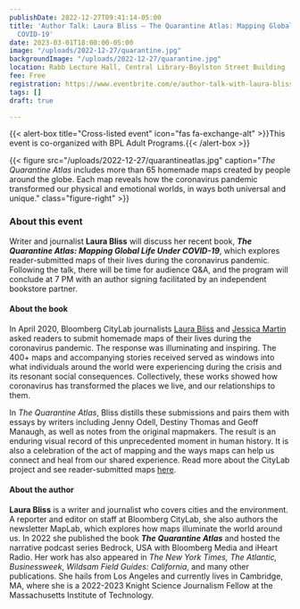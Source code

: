```yaml
---
publishDate: 2022-12-27T09:41:14-05:00
title: 'Author Talk: Laura Bliss — The Quarantine Atlas: Mapping Global Life Under
  COVID-19'
date: 2023-03-01T18:00:00-05:00
image: "/uploads/2022-12-27/quarantine.jpg"
backgroundImage: "/uploads/2022-12-27/quarantine.jpg"
location: Rabb Lecture Hall, Central Library-Boylston Street Building
fee: Free
registration: https://www.eventbrite.com/e/author-talk-with-laura-bliss-the-quarantine-atlas-tickets-496439011447
tags: []
draft: true

---
```

{{< alert-box title="Cross-listed event" icon="fas fa-exchange-alt" >}}This event is co-organized with BPL Adult Programs.{{< /alert-box >}}

{{< figure src="/uploads/2022-12-27/quarantineatlas.jpg" caption="_The Quarantine Atlas_ includes more than 65 homemade maps created by people around the globe. Each map reveals how the coronavirus pandemic transformed our physical and emotional worlds, in ways both universal and unique." class="figure-right" >}}

### About this event

Writer and journalist **Laura Bliss** will discuss her recent book, **_The Quarantine Atlas: Mapping Global Life Under COVID-19_**, which explores reader-submitted maps of their lives during the coronavirus pandemic. Following the talk, there will be time for audience Q&A, and the program will conclude at 7 PM with an author signing facilitated by an independent bookstore partner.

#### About the book

In April 2020, Bloomberg CityLab journalists [Laura Bliss](https://www.bloomberg.com/authors/AUc4eu-sqsY/laura-bliss) and [Jessica Martin](https://www.bloomberg.com/authors/AUc4dQt2RUo/jessica-martin) asked readers to submit homemade maps of their lives during the coronavirus pandemic. The response was illuminating and inspiring. The 400+ maps and accompanying stories received served as windows into what individuals around the world were experiencing during the crisis and its resonant social consequences. Collectively, these works showed how coronavirus has transformed the places we live, and our relationships to them. 

In _The Quarantine Atlas_, Bliss distills these submissions and pairs them with essays by writers including Jenny Odell, Destiny Thomas and Geoff Manaugh, as well as notes from the original mapmakers. The result is an enduring visual record of this unprecedented moment in human history. It is also a celebration of the act of mapping and the ways maps can help us connect and heal from our shared experience. Read more about the CityLab project and see reader-submitted maps [here](https://www.bloomberg.com/features/2020-coronavirus-lockdown-neighborhood-maps/ "Original URL: https://www.bloomberg.com/features/2020-coronavirus-lockdown-neighborhood-maps/. Click or tap if you trust this link.").

#### About the author

**Laura Bliss** is a writer and journalist who covers cities and the environment. A reporter and editor on staff at Bloomberg CityLab, she also authors the newsletter MapLab, which explores how maps illuminate the world around us. In 2022 she published the book **_The Quarantine Atlas_** and hosted the narrative podcast series Bedrock, USA with Bloomberg Media and iHeart Radio. Her work has also appeared in _The New York Times,_ _The Atlantic, Businessweek_, _Wildsam Field Guides: California_, and many other publications. She hails from Los Angeles and currently lives in Cambridge, MA, where she is a 2022-2023 Knight Science Journalism Fellow at the Massachusetts Institute of Technology.